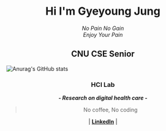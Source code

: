 
<h1 align='center'>
<strong>
   Hi I'm Gyeyoung Jung 
</strong>
</h1> 
<p align='center'>
   <em>
   No Pain No Gain<br> 
   Enjoy Your Pain
   </em>
</p>


<h2 align ='center'>
   <strong>
      CNU CSE Senior
   </strong>
</h2>  


![Anurag's GitHub stats](https://github-readme-stats.vercel.app/api?username=hotmoist&&show_icons=true&theme=dark)

<div style="text-align: center">
<h3 align='center'> 
   <strong>
      HCI Lab 
   </strong>
</h3> 
<p align='center'>
   <strong>
   <em>
      - Research on digital health care -
   </em>
   </strong>
</p>

 > No coffee, No coding
 
 | [__LinkedIn__](https://www.linkedin.com/in/gyeyoung-jung-a911b8220/?locale=en_US) | 

</div>


